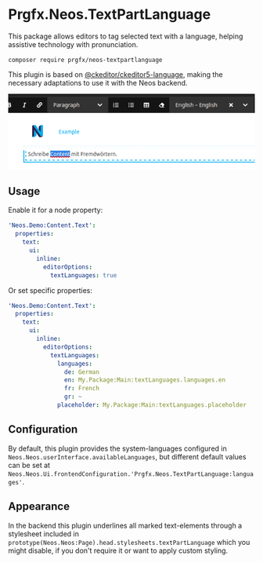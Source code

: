 # Prgfx.Neos.TextPartLanguage

This package allows editors to tag selected text with a language, helping assistive technology with pronunciation.

```
composer require prgfx/neos-textpartlanguage
```

This plugin is based on [@ckeditor/ckeditor5-language](https://github.com/ckeditor/ckeditor5/tree/master/packages/ckeditor5-language), making the necessary adaptations to use it with the Neos backend.

![Screenshot of the plugin in the Neos backend](./Documentation/assets/preview.png)

## Usage
Enable it for a node property:
```yaml
'Neos.Demo:Content.Text':
  properties:
    text:
      ui:
        inline:
          editorOptions:
            textLanguages: true
```
Or set specific properties:
```yaml
'Neos.Demo:Content.Text':
  properties:
    text:
      ui:
        inline:
          editorOptions:
            textLanguages:
              languages:
                de: German
                en: My.Package:Main:textLanguages.languages.en
                fr: French
                gr: ~
              placeholder: My.Package:Main:textLanguages.placeholder
```

## Configuration
By default, this plugin provides the system-languages configured in `Neos.Neos.userInterface.availableLanguages`, but different default values can be set at `Neos.Neos.Ui.frontendConfiguration.'Prgfx.Neos.TextPartLanguage:languages'`.

## Appearance
In the backend this plugin underlines all marked text-elements through a stylesheet included in `prototype(Neos.Neos:Page).head.stylesheets.textPartLanguage` which you might disable, if you don't require it or want to apply custom styling.
